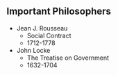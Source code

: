 ## Important Philosophers

- Jean J. Rousseau 
  - Social Contract
  - 1712-1778
- John Locke
  - The Treatise on Government
  - 1632-1704